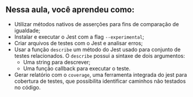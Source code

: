 ## Nessa aula, você aprendeu como:

- Utilizar métodos nativos de asserções para fins de comparação de igualdade;
- Instalar e executar o Jest com a flag `--experimental`;
- Criar arquivos de testes com o Jest e analisar erros;
- Usar a função `describe` um método do Jest usado para conjunto de testes relacionados. O `describe` possui a sintaxe de dois argumentos:
    - Uma string para descrever;
    - Uma função callback para executar o teste.
- Gerar relatório com o `coverage`, uma ferramenta integrada do jest para cobertura de testes, que possibilita identificar caminhos não testados no código.